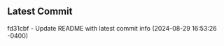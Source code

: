 
## Latest Commit
fd31cbf - Update README with latest commit info (2024-08-29 16:53:26 -0400) <Yunxi-Zhou>
